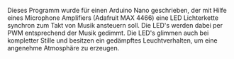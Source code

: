 Dieses Programm wurde für einen Arduino Nano geschrieben, der mit Hilfe eines Microphone Amplifiers (Adafruit MAX 4466) eine LED Lichterkette synchron zum Takt von Musik ansteuern soll.
Die LED's werden dabei per PWM entsprechend der Musik gedimmt.
Die LED's glimmen auch bei kompletter Stille und besitzen ein gedämpftes Leuchtverhalten, um eine angenehme Atmosphäre zu erzeugen.
